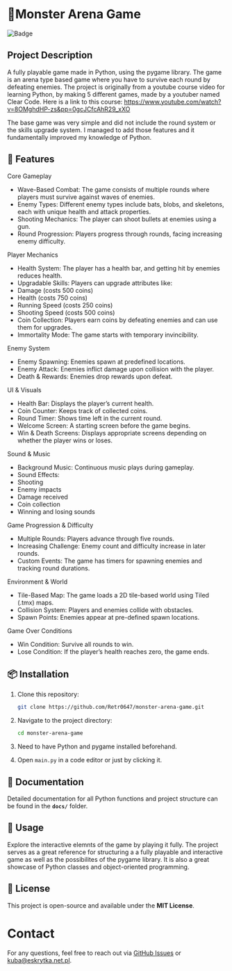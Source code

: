 # 🛒Monster Arena Game

![Badge](https://img.shields.io/badge/status-active-brightgreen)

## Project Description

A fully playable game made in Python, using the pygame library. The game is an arena type 
based game where you have to survive each round by defeating enemies. 
The project is originally from a youtube course video for learning Python, by making 5 
different games, made by a youtuber named Clear Code. Here is a link to this course: 
https://www.youtube.com/watch?v=8OMghdHP-zs&pp=0gcJCfcAhR29_xXO 

The base game was very simple and did not include the round system or the skills upgrade system.
I managed to add those features and it fundamentally improved my knowledge of Python.

## 🚀 Features 

Core Gameplay

- Wave-Based Combat: The game consists of multiple rounds where players must survive against waves of enemies.
- Enemy Types: Different enemy types include bats, blobs, and skeletons, each with unique health and attack properties.
- Shooting Mechanics: The player can shoot bullets at enemies using a gun.
- Round Progression: Players progress through rounds, facing increasing enemy difficulty.

Player Mechanics
   
- Health System: The player has a health bar, and getting hit by enemies reduces health.
- Upgradable Skills: Players can upgrade attributes like:
- Damage (costs 500 coins)
- Health (costs 750 coins)
- Running Speed (costs 250 coins)
- Shooting Speed (costs 500 coins)
- Coin Collection: Players earn coins by defeating enemies and can use them for upgrades.
- Immortality Mode: The game starts with temporary invincibility.
   
Enemy System
   
* Enemy Spawning: Enemies spawn at predefined locations.
* Enemy Attack: Enemies inflict damage upon collision with the player.
* Death & Rewards: Enemies drop rewards upon defeat.

UI & Visuals
   
* Health Bar: Displays the player’s current health.
* Coin Counter: Keeps track of collected coins.
* Round Timer: Shows time left in the current round.
* Welcome Screen: A starting screen before the game begins.
* Win & Death Screens: Displays appropriate screens depending on whether the player wins or loses.

Sound & Music
   
* Background Music: Continuous music plays during gameplay.
* Sound Effects:
* Shooting
* Enemy impacts
* Damage received
* Coin collection
* Winning and losing sounds

Game Progression & Difficulty
   
* Multiple Rounds: Players advance through five rounds.
* Increasing Challenge: Enemy count and difficulty increase in later rounds.
* Custom Events: The game has timers for spawning enemies and tracking round durations.

Environment & World
   
* Tile-Based Map: The game loads a 2D tile-based world using Tiled (.tmx) maps.
* Collision System: Players and enemies collide with obstacles.
* Spawn Points: Enemies appear at pre-defined spawn locations.

Game Over Conditions

* Win Condition: Survive all rounds to win.
* Lose Condition: If the player’s health reaches zero, the game ends.


## 📦 Installation

1. Clone this repository:
   ```bash
   git clone https://github.com/Retr0647/monster-arena-game.git
   ```
2. Navigate to the project directory:
   ```bash
   cd monster-arena-game
   ```
3. Need to have Python and pygame installed beforehand.
  
3. Open `main.py` in a code editor or just by clicking it.

## 📄 Documentation
Detailed documentation for all Python functions and project structure can be found in the **`docs/`** folder.

## 🎯 Usage
Explore the interactive elemnts of the game by playing it fully. The project serves as a great reference for structuring a 
a fully playable and interactive game as well as the possibilites of the pygame library. It is also a great showcase of Python
classes and object-oriented programming.

## 📜 License
This project is open-source and available under the **MIT License**.

# Contact

For any questions, feel free to reach out via [GitHub Issues](https://github.com/your-username/monster-arena-game/issues) or kuba@eskrytka.net.pl.

